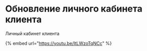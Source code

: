 # Обновление личного кабинета клиента

Личный кабинет клиента&#x20;

{% embed url="https://youtu.be/ItLWzoTqNCc" %}
